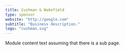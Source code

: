 ```yaml
---
title: Cushman & Wakefield
type: sponsor
website: "http://google.com"
subtitle: "Business description."
logo: "cushman.svg"
---
```

Module content text assuming that there is a sub page.